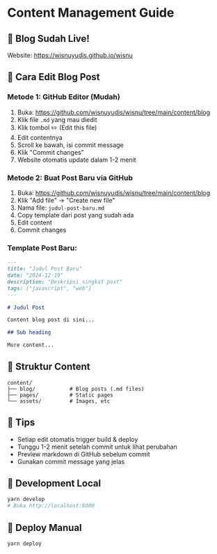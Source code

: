 # Content Management Guide

## 🚀 Blog Sudah Live!
Website: https://wisnuyudis.github.io/wisnu

## 📝 Cara Edit Blog Post

### Metode 1: GitHub Editor (Mudah)
1. Buka: https://github.com/wisnuyudis/wisnu/tree/main/content/blog
2. Klik file `.md` yang mau diedit
3. Klik tombol ✏️ (Edit this file)
4. Edit contentnya
5. Scroll ke bawah, isi commit message
6. Klik "Commit changes"
7. Website otomatis update dalam 1-2 menit

### Metode 2: Buat Post Baru via GitHub
1. Buka: https://github.com/wisnuyudis/wisnu/tree/main/content/blog
2. Klik "Add file" → "Create new file"
3. Nama file: `judul-post-baru.md`
4. Copy template dari post yang sudah ada
5. Edit content
6. Commit changes

### Template Post Baru:
```markdown
---
title: "Judul Post Baru"
date: "2024-12-19"
description: "Deskripsi singkat post"
tags: ["javascript", "web"]
---

# Judul Post

Content blog post di sini...

## Sub heading

More content...
```

## 📁 Struktur Content

```
content/
├── blog/           # Blog posts (.md files)
├── pages/          # Static pages
└── assets/         # Images, etc
```

## 🎯 Tips
- Setiap edit otomatis trigger build & deploy
- Tunggu 1-2 menit setelah commit untuk lihat perubahan
- Preview markdown di GitHub sebelum commit
- Gunakan commit message yang jelas

## 🔧 Development Local
```bash
yarn develop
# Buka http://localhost:8000
```

## 🚀 Deploy Manual
```bash
yarn deploy
```